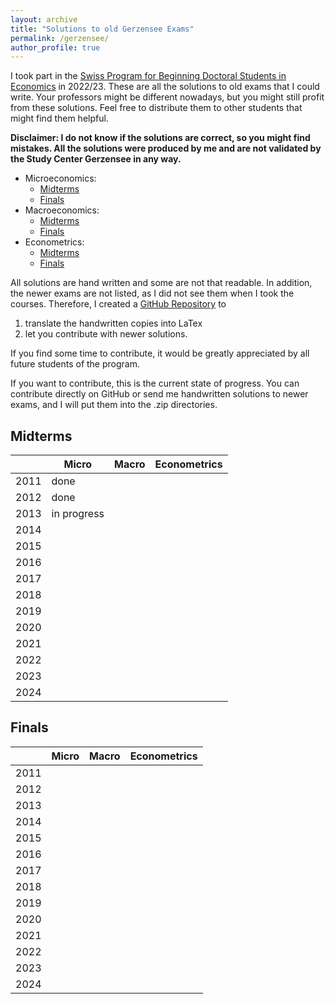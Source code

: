 ```yaml
---
layout: archive
title: "Solutions to old Gerzensee Exams"
permalink: /gerzensee/
author_profile: true
---
```


I took part in the [Swiss Program for Beginning Doctoral Students in Economics](https://szgerzensee.ch/courses/bdp) in 2022/23.
These are all the solutions to old exams that I could write.
Your professors might be different nowadays, but you might still profit from these solutions.
Feel free to distribute them to other students that might find them helpful.

**Disclaimer:
I do not know if the solutions are correct, so you might find mistakes.
All the solutions were produced by me and are not validated by the Study Center Gerzensee in any way.**

- Microeconomics: 
    - [Midterms](/files/zip/Micro_Midterms.zip)
    - [Finals](/files/zip/Micro_Finals.zip)
- Macroeconomics: 
    - [Midterms](/files/zip/Macro_Midterms.zip)
    - [Finals](/files/zip/Macro_Finals.zip)
- Econometrics: 
    - [Midterms](/files/zip/Econometrics_Midterms.zip)
    - [Finals](/files/zip/Econometrics_Finals.zip)

All solutions are hand written and some are not that readable.
In addition, the newer exams are not listed, as I did not see them when I took the courses.
Therefore, I created a [GitHub Repository](https://github.com/rodrigueztom/Gerzensee_Exams) to

1. translate the handwritten copies into LaTex
1. let you contribute with newer solutions.

If you find some time to contribute, it would be greatly appreciated by all future students of the program.

If you want to contribute, this is the current state of progress.
You can contribute directly on GitHub or send me handwritten solutions to newer exams, and I will put them into the .zip directories.

## Midterms

|      | Micro       | Macro       | Econometrics |
|------|-------------|-------------|--------------|
| 2011 | done        |             |              |
| 2012 | done        |             |              |
| 2013 | in progress |             |              |
| 2014 |             |             |              |
| 2015 |             |             |              |
| 2016 |             |             |              |
| 2017 |             |             |              |
| 2018 |             |             |              |
| 2019 |             |             |              |
| 2020 |             |             |              |
| 2021 |             |             |              |
| 2022 |             |             |              |
| 2023 |             |             |              |
| 2024 |             |             |              |

## Finals 

|      | Micro       | Macro       | Econometrics |
|------|-------------|-------------|--------------|
| 2011 |             |             |              |
| 2012 |             |             |              |
| 2013 |             |             |              |
| 2014 |             |             |              |
| 2015 |             |             |              |
| 2016 |             |             |              |
| 2017 |             |             |              |
| 2018 |             |             |              |
| 2019 |             |             |              |
| 2020 |             |             |              |
| 2021 |             |             |              |
| 2022 |             |             |              |
| 2023 |             |             |              |
| 2024 |             |             |              |
